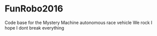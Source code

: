 # FunRobo2016
Code base for the Mystery Machine autonomous race vehicle
We rock
I hope I dont break everything
